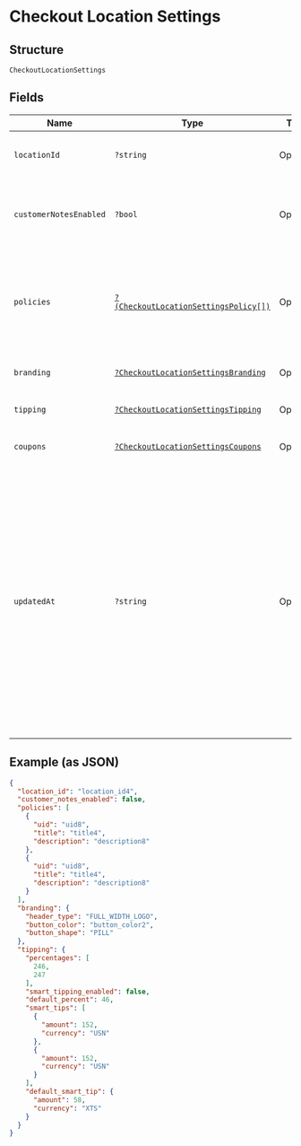 
# Checkout Location Settings

## Structure

`CheckoutLocationSettings`

## Fields

| Name | Type | Tags | Description | Getter | Setter |
|  --- | --- | --- | --- | --- | --- |
| `locationId` | `?string` | Optional | The ID of the location that these settings apply to. | getLocationId(): ?string | setLocationId(?string locationId): void |
| `customerNotesEnabled` | `?bool` | Optional | Indicates whether customers are allowed to leave notes at checkout. | getCustomerNotesEnabled(): ?bool | setCustomerNotesEnabled(?bool customerNotesEnabled): void |
| `policies` | [`?(CheckoutLocationSettingsPolicy[])`](../../doc/models/checkout-location-settings-policy.md) | Optional | Policy information is displayed at the bottom of the checkout pages.<br>You can set a maximum of two policies. | getPolicies(): ?array | setPolicies(?array policies): void |
| `branding` | [`?CheckoutLocationSettingsBranding`](../../doc/models/checkout-location-settings-branding.md) | Optional | - | getBranding(): ?CheckoutLocationSettingsBranding | setBranding(?CheckoutLocationSettingsBranding branding): void |
| `tipping` | [`?CheckoutLocationSettingsTipping`](../../doc/models/checkout-location-settings-tipping.md) | Optional | - | getTipping(): ?CheckoutLocationSettingsTipping | setTipping(?CheckoutLocationSettingsTipping tipping): void |
| `coupons` | [`?CheckoutLocationSettingsCoupons`](../../doc/models/checkout-location-settings-coupons.md) | Optional | - | getCoupons(): ?CheckoutLocationSettingsCoupons | setCoupons(?CheckoutLocationSettingsCoupons coupons): void |
| `updatedAt` | `?string` | Optional | The timestamp when the settings were last updated, in RFC 3339 format.<br>Examples for January 25th, 2020 6:25:34pm Pacific Standard Time:<br>UTC: 2020-01-26T02:25:34Z<br>Pacific Standard Time with UTC offset: 2020-01-25T18:25:34-08:00 | getUpdatedAt(): ?string | setUpdatedAt(?string updatedAt): void |

## Example (as JSON)

```json
{
  "location_id": "location_id4",
  "customer_notes_enabled": false,
  "policies": [
    {
      "uid": "uid8",
      "title": "title4",
      "description": "description8"
    },
    {
      "uid": "uid8",
      "title": "title4",
      "description": "description8"
    }
  ],
  "branding": {
    "header_type": "FULL_WIDTH_LOGO",
    "button_color": "button_color2",
    "button_shape": "PILL"
  },
  "tipping": {
    "percentages": [
      246,
      247
    ],
    "smart_tipping_enabled": false,
    "default_percent": 46,
    "smart_tips": [
      {
        "amount": 152,
        "currency": "USN"
      },
      {
        "amount": 152,
        "currency": "USN"
      }
    ],
    "default_smart_tip": {
      "amount": 58,
      "currency": "XTS"
    }
  }
}
```

